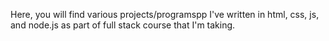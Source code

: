 Here, you will find various projects/programspp I've written in html, css, js, and node.js as part of full stack course that I'm taking.
